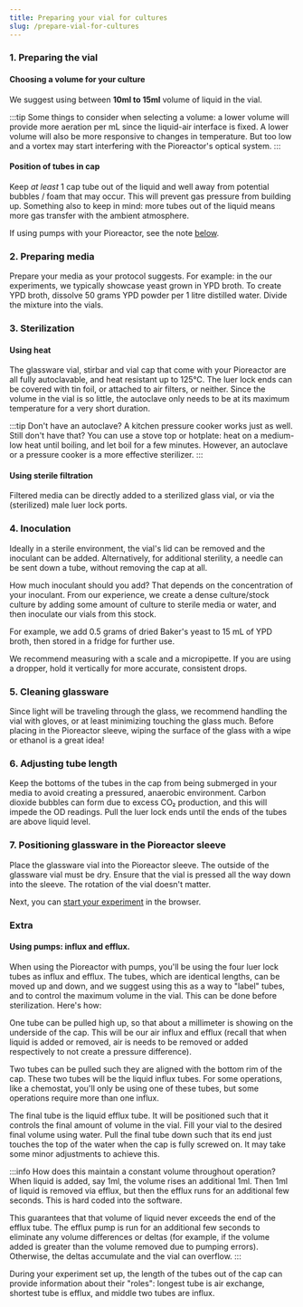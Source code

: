 ```yaml
---
title: Preparing your vial for cultures
slug: /prepare-vial-for-cultures
---
```


### 1. Preparing the vial

#### Choosing a volume for your culture

We suggest using between **10ml to 15ml** volume of liquid in the vial.

:::tip
Some things to consider when selecting a volume: a lower volume will provide more aeration per mL since the liquid-air interface is fixed. A lower volume will also be more responsive to changes in temperature. But too low and a vortex may start interfering with the Pioreactor's optical system.
:::

#### Position of tubes in cap

Keep _at least_ 1 cap tube out of the liquid and well away from potential bubbles / foam that may occur. This will prevent gas pressure from building up. Something also to keep in mind: more tubes out of the liquid means more gas transfer with the ambient atmosphere.

If using pumps with your Pioreactor, see the note [below](/user-guide/prepare-vial-for-cultures#using-pumps-influx-and-efflux).

### 2. Preparing media 

Prepare your media as your protocol suggests. For example: in the our experiments, we typically showcase yeast grown in YPD broth. To create YPD broth, dissolve 50 grams YPD powder per 1 litre distilled water. Divide the mixture into the vials.

### 3. Sterilization


#### Using heat

The glassware vial, stirbar and vial cap that come with your Pioreactor are all fully autoclavable, and heat resistant up to 125℃. The luer lock ends can be covered with tin foil, or attached to air filters, or neither. Since the volume in the vial is so little, the autoclave only needs to be at its maximum temperature for a very short duration.

:::tip
Don't have an autoclave? A kitchen pressure cooker works just as well. Still don't have that? You can use a stove top or hotplate: heat on a medium-low heat until boiling, and let boil for a few minutes. However, an autoclave or a pressure cooker is a more effective sterilizer.
:::


#### Using sterile filtration

Filtered media can be directly added to a sterilized glass vial, or via the (sterilized) male luer lock ports.


### 4. Inoculation

Ideally in a sterile environment, the vial's lid can be removed and the inoculant can be added. Alternatively, for additional sterility, a needle can be sent down a tube, without removing the cap at all.

How much inoculant should you add? That depends on the concentration of your inoculant. From our experience, we create a dense culture/stock culture by adding some amount of culture to sterile media or water, and then inoculate our vials from this stock. 

For example, we add 0.5 grams of dried Baker's yeast to 15 mL of YPD broth, then stored in a fridge for further use. 

We recommend measuring with a scale and a micropipette. If you are using a dropper, hold it vertically for more accurate, consistent drops. 


### 5. Cleaning glassware

Since light will be traveling through the glass, we recommend handling the vial with gloves, or at least minimizing touching the glass much. Before placing in the Pioreactor sleeve, wiping the surface of the glass with a wipe or ethanol is a great idea!

### 6. Adjusting tube length

Keep the bottoms of the tubes in the cap from being submerged in your media to avoid creating a pressured, anaerobic environment. Carbon dioxide bubbles can form due to excess CO₂ production, and this will impede the OD readings. Pull the luer lock ends until the ends of the tubes are above liquid level.

### 7. Positioning glassware in the Pioreactor sleeve

Place the glassware vial into the Pioreactor sleeve. The outside of the glassware vial must be dry. Ensure that the vial is pressed all the way down into the sleeve. The rotation of the vial doesn't matter.


Next, you can [start your experiment](http://localhost:3001/user-guide/set-up-an-experiment) in the browser.


### Extra
#### Using pumps: influx and efflux.

When using the Pioreactor with pumps, you'll be using the four luer lock tubes as influx and efflux. The tubes, which are identical lengths, can be moved up and down, and we suggest using this as a way to "label" tubes, and to control the maximum volume in the vial. This can be done before sterilization. Here's how:

One tube can be pulled high up, so that about a millimeter is showing on the underside of the cap. This will be our air influx and efflux (recall that when liquid is added or removed, air is needs to be removed or added respectively to not create a pressure difference).

Two tubes can be pulled such they are aligned with the bottom rim of the cap. These two tubes will be the liquid influx tubes. For some operations, like a chemostat, you'll only be using one of these tubes, but some operations require more than one influx.

The final tube is the liquid efflux tube. It will be positioned such that it controls the final amount of volume in the vial. Fill your vial to the desired final volume using water. Pull the final tube down such that its end just touches the top of the water when the cap is fully screwed on. It may take some minor adjustments to achieve this.

:::info
How does this maintain a constant volume throughout operation? When liquid is added, say 1ml, the volume rises an additional 1ml. Then 1ml of liquid is removed via efflux, but then the efflux runs for an additional few seconds. This is hard coded into the software.

This guarantees that that volume of liquid never exceeds the end of the efflux tube. The efflux pump is run for an additional few seconds to eliminate any volume differences or deltas (for example, if the volume added is greater than the volume removed due to pumping errors). Otherwise, the deltas accumulate and the vial can overflow.
:::

During your experiment set up, the length of the tubes out of the cap can provide information about their "roles": longest tube is air exchange, shortest tube is efflux, and middle two tubes are influx.



